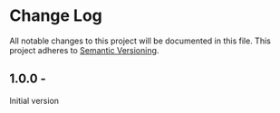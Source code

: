 # Change Log

All notable changes to this project will be documented in this file.
This project adheres to [Semantic Versioning](http://semver.org/).

## 1.0.0 - 

Initial version